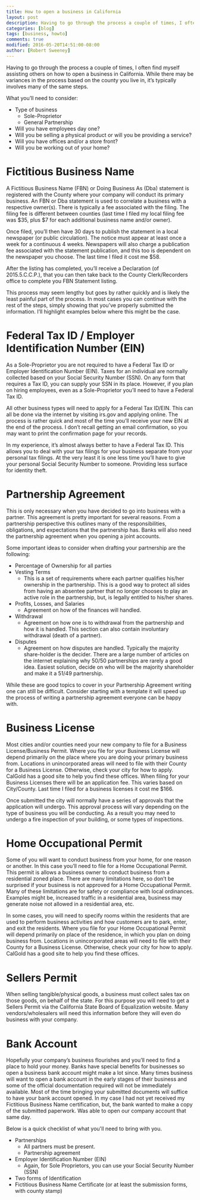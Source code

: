 ```yaml
---
title: How to open a business in California
layout: post
description: Having to go through the process a couple of times, I often find myself assisting others on how to open a business in California. While there may be variances in the process based on the county you live in, it's typically involves many of the same steps.
categories: [blog]
tags: [business, howto]
comments: true
modified: 2016-05-20T14:51:00-08:00
author: [Robert Sweeney]
---
```

Having to go through the process a couple of times, I often find myself assisting others on how to open a business in California. While there may be variances in the process based on the county you live in, it’s typically involves many of the same steps.

What you’ll need to consider:

 * Type of business
   * Sole-Proprietor
   * General Partnership
 * Will you have employees day one?
 * Will you be selling a physical product or will you be providing a service?
 * Will you have offices and/or a store front?
 * Will you be working out of your home?

Fictitious Business Name
========================
A Fictitious Business Name (FBN) or Doing Business As (Dba) statement is registered with the County where your company will conduct its primary business. An FBN or Dba statement is used to correlate a business with a respective owner(s). There is typically a fee associated with the filing. The filing fee is different between counties (last time I filed my local filing fee was $35, plus $7 for each additional business name and/or owner).

Once filed, you’ll then have 30 days to publish the statement in a local newspaper (or public circulation). The notice must appear at least once a week for a continuous 4 weeks. Newspapers will also charge a publication fee associated with the statement publication, and this too is dependent on the newspaper you choose. The last time I filed it cost me $58.

After the listing has completed, you’ll receive a Declaration (of 2015.5.C.C.P.), that you can then take back to the County Clerk/Recorders office to complete you FBN Statement listing.

This process may seem lengthy but goes by rather quickly and is likely the least painful part of the process. In most cases you can continue with the rest of the steps, simply showing that you’ve properly submitted the information. I’ll highlight examples below where this might be the case.

Federal Tax ID / Employer Identification Number (EIN)
=====================================================
As a Sole-Proprietor you are not required to have a Federal Tax ID or Employer Identification Number (EIN). Taxes for an individual are normally collected based on your Social Security Number (SSN). On any form that requires a Tax ID, you can supply your SSN in its place. However, if you plan on hiring employees, even as a Sole-Proprietor you’ll need to have a Federal Tax ID.

All other business types will need to apply for a Federal Tax ID/EIN. This can all be done via the internet by visiting irs.gov and applying online. The process is rather quick and most of the time you’ll receive your new EIN at the end of the process. I don’t recall getting an email confirmation, so you may want to print the confirmation page for your records.

In my experience, it’s almost always better to have a Federal Tax ID. This allows you to deal with your tax filings for your business separate from your personal tax filings. At the very least it is one less time you’ll have to give your personal Social Security Number to someone. Providing less surface for identity theft.

Partnership Agreement
=====================
This is only necessary when you have decided to go into business with a partner. This agreement is pretty important for several reasons. From a partnership perspective this outlines many of the responsibilities, obligations, and expectations that the partnership has. Banks will also need the partnership agreement when you opening a joint accounts.

Some important ideas to consider when drafting your partnership are the following:

 * Percentage of Ownership for all parties
 * Vesting Terms
   * This is a set of requirements where each partner qualifies his/her ownership in the partnership. This is a good way to protect all sides from having an absentee partner that no longer chooses to play an active role in the partnership, but, is legally entitled to his/her shares.
 * Profits, Losses, and Salaries
   * Agreement on how of the finances will handled.
 * Withdrawal
   * Agreement on how one is to withdrawal from the partnership and how it is handled. This section can also contain involuntary withdrawal (death of a partner).
 * Disputes
   * Agreement on how disputes are handled. Typically the majority share-holder is the decider. There are a large number of articles on the internet explaining why 50/50 partnerships are rarely a good idea. Easiest solution, decide on who will be the majority shareholder and make it a 51/49 partnership.

While these are good topics to cover in your Partnership Agreement writing one can still be difficult. Consider starting with a template it will speed up the process of writing a partnership agreement everyone can be happy with.

Business License
================
Most cities and/or counties need your new company to file for a Business License/Business Permit. Where you file for your Business License will depend primarily on the place where you are doing your primary business from. Locations in unincorporated areas will need to file with their County for a Business License. Otherwise, check your city for how to apply. CalGold has a good site to help you find these offices. When filing for your Business Licenses there will be an application fee. This varies based on City/County. Last time I filed for a business licenses it cost me $166.

Once submitted the city will normally have a series of approvals that the application will undergo. This approval process will vary depending on the type of business you will be conducting. As a result you may need to undergo a fire inspection of your building, or some types of inspections.

Home Occupational Permit
========================
Some of you will want to conduct business from your home, for one reason or another. In this case you’ll need to file for a Home Occupational Permit. This permit is allows a business owner to conduct business from a residential zoned place. There are many limitations here, so don’t be surprised if your business is not approved for a Home Occupational Permit. Many of these limitations are for safety or compliance with local ordinances. Examples might be, increased traffic in a residential area, business may generate noise not allowed in a residential area, etc.

In some cases, you will need to specify rooms within the residents that are used to perform business activities and how customers are to park, enter, and exit the residents. Where you file for your Home Occupational Permit will depend primarily on place of the residence, in which you plan on doing business from. Locations in unincorporated areas will need to file with their County for a Business License. Otherwise, check your city for how to apply. CalGold has a good site to help you find these offices.

Sellers Permit
==============
When selling tangible/physical goods, a business must collect sales tax on those goods, on behalf of the state. For this purpose you will need to get a Sellers Permit via the California State Board of Equalization website. Many vendors/wholesalers will need this information before they will even do business with your company.

Bank Account
============
Hopefully your company’s business flourishes and you’ll need to find a place to hold your money. Banks have special benefits for businesses so open a business bank account might make a lot since. Many times business will want to open a bank account in the early stages of their business and some of the official documentation required will not be immediately available. Most of the time bringing your submitted documents will suffice to have your bank account opened. In my case I had not yet received my Fictitious Business Name certification, but, the bank wanted to make a copy of the submitted paperwork. Was able to open our company account that same day.

Below is a quick checklist of what you'll need to bring with you.

 * Partnerships
   * All partners must be present.
   * Partnership agreement
 * Employer Identification Number (EIN)
   * Again, for Sole Proprietors, you can use your Social Security Number (SSN)
 * Two forms of Identification
 * Fictitious Business Name Certificate (or at least the submission forms, with county stamp)

